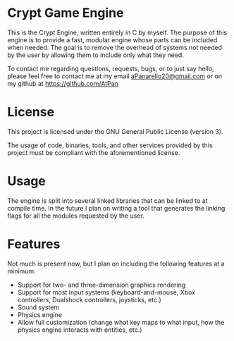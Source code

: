 # Crypt Game Engine

This is the Crypt Engine, written entirely in C by myself.
The purpose of this engine is to provide a fast, modular engine whose parts can be included when needed.
The goal is to remove the overhead of systems not needed by the user by allowing them to include only what they need.

To contact me regarding questions, requests, bugs, or to just say hello, please feel free to contact me at my email aPanarello20@gmail.com
or on my github at https://github.com/AtPan

# License

This project is licensed under the GNU General Public License (version 3).

The usage of code, binaries, tools, and other services provided by this project must be compliant with the aforementioned license.

# Usage

The engine is split into several linked libraries that can be linked to at compile time.
In the future I plan on writing a tool that generates the linking flags for all the modules requested by the user.

# Features

Not much is present now, but I plan on including the following features at a minimum:
- Support for two- and three-dimension graphics rendering
- Support for most input systems (keyboard-and-mouse, Xbox controllers, Dualshock controllers, joysticks, etc.)
- Sound system
- Physics engine
- Allow full customization (change what key maps to what input, how the physics engine interacts with entities, etc.)

